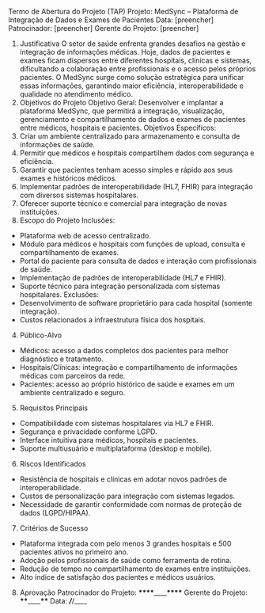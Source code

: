Termo de Abertura do Projeto (TAP)
Projeto: MedSync – Plataforma de Integração de Dados e Exames de Pacientes
Data: [preencher]
Patrocinador: [preencher]
Gerente do Projeto: [preencher]

1. Justificativa
   O setor de saúde enfrenta grandes desafios na gestão e integração de informações médicas. Hoje,
   dados de pacientes e exames ficam dispersos entre diferentes hospitais, clínicas e sistemas,
   dificultando a colaboração entre profissionais e o acesso pelos próprios pacientes. O MedSync
   surge como solução estratégica para unificar essas informações, garantindo maior eficiência,
   interoperabilidade e qualidade no atendimento médico.
2. Objetivos do Projeto
   Objetivo Geral:
   Desenvolver e implantar a plataforma MedSync, que permitirá a integração, visualização,
   gerenciamento e compartilhamento de dados e exames de pacientes entre médicos, hospitais e
   pacientes.
   Objetivos Específicos:
3. Criar um ambiente centralizado para armazenamento e consulta de informações de saúde.
4. Permitir que médicos e hospitais compartilhem dados com segurança e eficiência.
5. Garantir que pacientes tenham acesso simples e rápido aos seus exames e históricos médicos.
6. Implementar padrões de interoperabilidade (HL7, FHIR) para integração com diversos sistemas
   hospitalares.
7. Oferecer suporte técnico e comercial para integração de novas instituições.
8. Escopo do Projeto
   Inclusões:

- Plataforma web de acesso centralizado.
- Módulo para médicos e hospitais com funções de upload, consulta e compartilhamento de
  exames.
- Portal do paciente para consulta de dados e interação com profissionais de saúde.
- Implementação de padrões de interoperabilidade (HL7 e FHIR).
- Suporte técnico para integração personalizada com sistemas hospitalares.
  Exclusões:
- Desenvolvimento de software proprietário para cada hospital (somente integração).
- Custos relacionados a infraestrutura física dos hospitais.

4. Público-Alvo

- Médicos: acesso a dados completos dos pacientes para melhor diagnóstico e tratamento.
- Hospitais/Clínicas: integração e compartilhamento de informações médicas com parceiros da
  rede.
- Pacientes: acesso ao próprio histórico de saúde e exames em um ambiente centralizado e
  seguro.

5. Requisitos Principais

- Compatibilidade com sistemas hospitalares via HL7 e FHIR.
- Segurança e privacidade conforme LGPD.
- Interface intuitiva para médicos, hospitais e pacientes.
- Suporte multiusuário e multiplataforma (desktop e mobile).

6. Riscos Identificados

- Resistência de hospitais e clínicas em adotar novos padrões de interoperabilidade.
- Custos de personalização para integração com sistemas legados.
- Necessidade de garantir conformidade com normas de proteção de dados (LGPD/HIPAA).

7. Critérios de Sucesso

- Plataforma integrada com pelo menos 3 grandes hospitais e 500 pacientes ativos no primeiro
  ano.
- Adoção pelos profissionais de saúde como ferramenta de rotina.
- Redução de tempo no compartilhamento de exames entre instituições.
- Alto índice de satisfação dos pacientes e médicos usuários.

8. Aprovação
   Patrocinador do Projeto: **\*\*\*\***\_\_\_\_**\*\*\*\***
   Gerente do Projeto: ****\*\*****\_\_\_\_****\*\*****
   Data: **_/_**/\_\_\_\_
